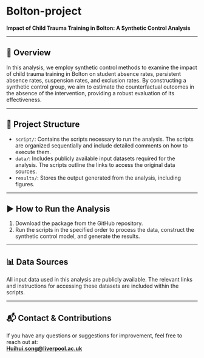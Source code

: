 # Bolton-project  
**Impact of Child Trauma Training in Bolton: A Synthetic Control Analysis**

---

## 📝 Overview

In this analysis, we employ synthetic control methods to examine the impact of child trauma training in Bolton on student absence rates, persistent absence rates, suspension rates, and exclusion rates. By constructing a synthetic control group, we aim to estimate the counterfactual outcomes in the absence of the intervention, providing a robust evaluation of its effectiveness.

---

## 📁 Project Structure

- `script/`: Contains the scripts necessary to run the analysis. The scripts are organized sequentially and include detailed comments on how to execute them.  
- `data/`: Includes publicly available input datasets required for the analysis. The scripts outline the links to access the original data sources.  
- `results/`: Stores the output generated from the analysis, including figures.

---

## ▶️ How to Run the Analysis

1. Download the package from the GitHub repository.  
2. Run the scripts in the specified order to process the data, construct the synthetic control model, and generate the results.

---

## 📊 Data Sources

All input data used in this analysis are publicly available. The relevant links and instructions for accessing these datasets are included within the scripts.

---

## 📬 Contact & Contributions

If you have any questions or suggestions for improvement, feel free to reach out at:  
**Huihui.song@liverpool.ac.uk**
